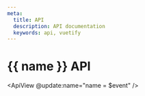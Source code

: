 ```yaml
---
meta:
  title: API
  description: API documentation
  keywords: api, vuetify
---
```


<script setup lang="ts">
  const name = shallowRef('')
</script>

# {{ name }} API

<PageFeatures />

<ApiBacklinks :name="name" />

<PromotedEntry />

<ApiSearch />

<ApiView @update:name="name = $event" />

